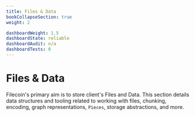 ```yaml
---
title: Files & Data
bookCollapseSection: true
weight: 2

dashboardWeight: 1.5
dashboardState: reliable
dashboardAudit: n/a
dashboardTests: 0
---
```


# Files & Data

Filecoin's primary aim is to store client's Files and Data.
This section details data structures and tooling related to working with files,
chunking, encoding, graph representations, `Pieces`, storage abstractions, and more.
